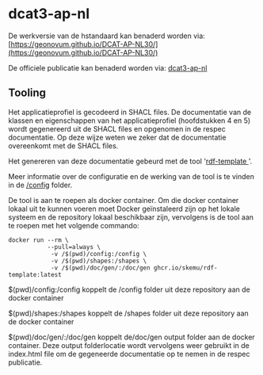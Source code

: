 # dcat3-ap-nl
De werkversie van de hstandaard kan benaderd worden via: [https://geonovum.github.io/DCAT-AP-NL30/](https://geonovum.github.io/DCAT-AP-NL30/)

De officiele publicatie kan benaderd worden via: [dcat3-ap-nl](https://docs.geostandaarden.nl/dcat/dcat-ap-nl30/)


## Tooling

Het applicatieprofiel is gecodeerd in SHACL files. De documentatie van de klassen en eigenschappen van het applicatieprofiel (hoofdstukken 4 en 5) wordt gegenereerd uit de SHACL files en opgenomen in de respec documentatie. Op deze wijze weten we zeker dat de documentatie overeenkomt met de SHACL files.

Het genereren van deze documentatie gebeurd met de tool '[rdf-template
](https://github.com/skemu/rdf-template)'. 

Meer informatie over de configuratie en de werking van de tool is te vinden in de [/config](/config/readme.md) folder.

De tool is aan te roepen als docker container. Om die docker container lokaal uit te kunnen voeren moet Docker geïnstaleerd zijn op het lokale systeem en de repository lokaal beschikbaar zijn, vervolgens is de tool aan te roepen met het volgende commando:

```shell
docker run --rm \
           --pull=always \
            -v /$(pwd)/config:/config \
            -v /$(pwd)/shapes:/shapes \
            -v /$(pwd)/doc/gen/:/doc/gen ghcr.io/skemu/rdf-template:latest
```
$(pwd)/config:/config koppelt de /config folder uit deze repository aan de docker container

$(pwd)/shapes:/shapes koppelt de /shapes folder uit deze repository aan de docker container

$(pwd)/doc/gen/:/doc/gen koppelt de/doc/gen output folder aan de docker container. Deze output folderlocatie wordt vervolgens weer gebruikt in de index.html file om de gegeneerde documentatie op te nemen in de respec publicatie.